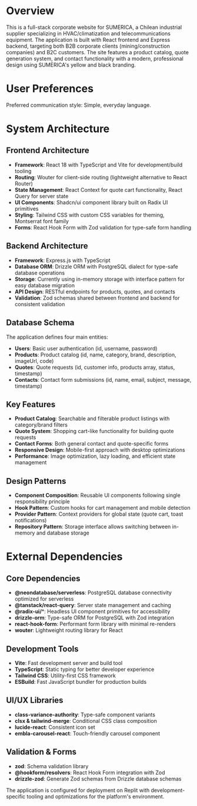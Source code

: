 # Overview

This is a full-stack corporate website for SUMERICA, a Chilean industrial supplier specializing in HVAC/climatization and telecommunications equipment. The application is built with React frontend and Express backend, targeting both B2B corporate clients (mining/construction companies) and B2C customers. The site features a product catalog, quote generation system, and contact functionality with a modern, professional design using SUMERICA's yellow and black branding.

# User Preferences

Preferred communication style: Simple, everyday language.

# System Architecture

## Frontend Architecture
- **Framework**: React 18 with TypeScript and Vite for development/build tooling
- **Routing**: Wouter for client-side routing (lightweight alternative to React Router)
- **State Management**: React Context for quote cart functionality, React Query for server state
- **UI Components**: Shadcn/ui component library built on Radix UI primitives
- **Styling**: Tailwind CSS with custom CSS variables for theming, Montserrat font family
- **Forms**: React Hook Form with Zod validation for type-safe form handling

## Backend Architecture
- **Framework**: Express.js with TypeScript
- **Database ORM**: Drizzle ORM with PostgreSQL dialect for type-safe database operations
- **Storage**: Currently using in-memory storage with interface pattern for easy database migration
- **API Design**: RESTful endpoints for products, quotes, and contacts
- **Validation**: Zod schemas shared between frontend and backend for consistent validation

## Database Schema
The application defines four main entities:
- **Users**: Basic user authentication (id, username, password)
- **Products**: Product catalog (id, name, category, brand, description, imageUrl, code)
- **Quotes**: Quote requests (id, customer info, products array, status, timestamp)
- **Contacts**: Contact form submissions (id, name, email, subject, message, timestamp)

## Key Features
- **Product Catalog**: Searchable and filterable product listings with category/brand filters
- **Quote System**: Shopping cart-like functionality for building quote requests
- **Contact Forms**: Both general contact and quote-specific forms
- **Responsive Design**: Mobile-first approach with desktop optimizations
- **Performance**: Image optimization, lazy loading, and efficient state management

## Design Patterns
- **Component Composition**: Reusable UI components following single responsibility principle
- **Hook Pattern**: Custom hooks for cart management and mobile detection
- **Provider Pattern**: Context providers for global state (quote cart, toast notifications)
- **Repository Pattern**: Storage interface allows switching between in-memory and database storage

# External Dependencies

## Core Dependencies
- **@neondatabase/serverless**: PostgreSQL database connectivity optimized for serverless
- **@tanstack/react-query**: Server state management and caching
- **@radix-ui/***: Headless UI component primitives for accessibility
- **drizzle-orm**: Type-safe ORM for PostgreSQL with Zod integration
- **react-hook-form**: Performant form library with minimal re-renders
- **wouter**: Lightweight routing library for React

## Development Tools
- **Vite**: Fast development server and build tool
- **TypeScript**: Static typing for better developer experience
- **Tailwind CSS**: Utility-first CSS framework
- **ESBuild**: Fast JavaScript bundler for production builds

## UI/UX Libraries
- **class-variance-authority**: Type-safe component variants
- **clsx & tailwind-merge**: Conditional CSS class composition
- **lucide-react**: Consistent icon set
- **embla-carousel-react**: Touch-friendly carousel component

## Validation & Forms
- **zod**: Schema validation library
- **@hookform/resolvers**: React Hook Form integration with Zod
- **drizzle-zod**: Generate Zod schemas from Drizzle database schemas

The application is configured for deployment on Replit with development-specific tooling and optimizations for the platform's environment.